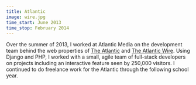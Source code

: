 ```yaml
---
title: Atlantic
image: wire.jpg
time_start: June 2013
time_stop: February 2014
---
```


Over the summer of 2013, I worked at Atlantic Media on the development team behind the web properties of [The Atlantic](http://theatlantic.com) and [The Atlantic Wire](http://thewire.com). Using Django and PHP, I worked with a small, agile team of full-stack developers on projects including an interactive feature seen by 250,000 visitors. I continued to do freelance work for the Atlantic through the following school year.

